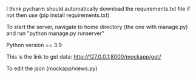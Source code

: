 I think pycharm should automatically download the requirements.txt file if not then use (pip install requirements.txt)

To start the server, navigate to home directory (the one with manage.py) and run "python manage.py runserver"

Python version == 3.9

This is the link to get data: http://127.0.0.1:8000/mockapp/get/

To edit the json (mockapp/views.py)
